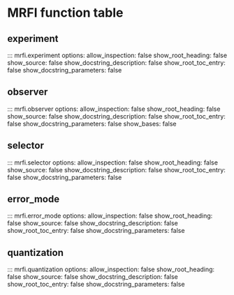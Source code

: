 # MRFI function table

## experiment

::: mrfi.experiment
    options:
      allow_inspection: false
      show_root_heading: false
      show_source: false
      show_docstring_description: false
      show_root_toc_entry: false
      show_docstring_parameters: false

## observer

::: mrfi.observer
    options:
      allow_inspection: false
      show_root_heading: false
      show_source: false
      show_docstring_description: false
      show_root_toc_entry: false
      show_docstring_parameters: false
      show_bases: false

## selector

::: mrfi.selector
    options:
      allow_inspection: false
      show_root_heading: false
      show_source: false
      show_docstring_description: false
      show_root_toc_entry: false
      show_docstring_parameters: false

## error_mode

::: mrfi.error_mode
    options:
      allow_inspection: false
      show_root_heading: false
      show_source: false
      show_docstring_description: false
      show_root_toc_entry: false
      show_docstring_parameters: false

## quantization

::: mrfi.quantization
    options:
      allow_inspection: false
      show_root_heading: false
      show_source: false
      show_docstring_description: false
      show_root_toc_entry: false
      show_docstring_parameters: false